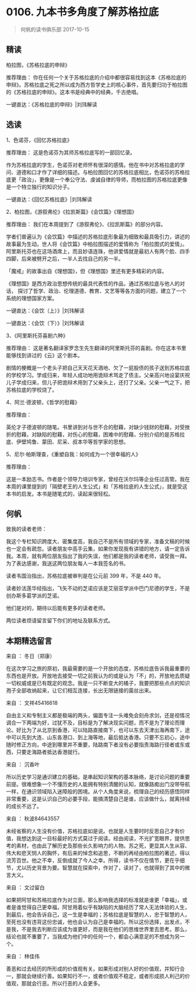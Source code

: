 # 0106. 九本书多角度了解苏格拉底
> 何帆的读书俱乐部
2017-10-15

## 精读

柏拉图，《苏格拉底的申辩》

推荐理由：
你在任何一个关于苏格拉底的介绍中都很容易找到这本《苏格拉底的申辩》。苏格拉底之死之所以成为西方哲学史上的核心事件，首先要归功于柏拉图的《苏格拉底的申辩》。这本书是经典中的经典，千古绝唱。 

一键直达：《苏格拉底的申辩》|刘玮解读

## 选读

1、色诺芬，《回忆苏格拉底》

推荐理由：
这是色诺芬为其师苏格拉底写的一部回忆录。

作为苏格拉底的学生，色诺芬对老师怀有很深的感情。他在书中对苏格拉底的学问、道德和口才作了详细的描述。与柏拉图回忆的苏格拉底相比，色诺芬的苏格拉底更「政治」，更像是一个奉公守法、虔诚自律的导师，而柏拉图的苏格拉底更像是一个特立独行的知识分子。

一键直达：《回忆苏格拉底》|刘玮解读

2、柏拉图，《游叙弗伦》《拉凯斯篇》《会饮篇》《理想国》

推荐理由：
我们在本周提到了《游叙弗伦》、《拉凯斯篇》的部分内容。

学者们普遍认为《会饮篇》中描述的苏格拉底形象最为细致和最具吸引力，讲述的故事最为生动。世人将《会饮篇》中柏拉图描述的爱情称为「柏拉图式的爱情」。阿里斯托芬也在这场酒席上，而且妙语连珠，他讲爱情就是最初人有两个脸、四手四脚，后来被劈开之后，一半人去找自己的另一半。

「魔戒」的故事出自《理想国》，但《理想国》里还有更多精彩的内容。

《理想国》是西方政治思想传统的最具代表性的作品，通过苏格拉底与他人的对话， 探讨了哲学、政治、伦理道德、教育、文艺等等各方面的问题，建立了一个系统的理想国家方案。

一键直达：《会饮（上）》|刘玮解读

一键直达：《会饮（下）》|刘玮解读

3、《阿里斯托芬喜剧六种》

推荐理由：
这是著名翻译家罗念生先生翻译的阿里斯托芬的喜剧。你在这本书里能够找到讲过的《云》这个剧本。

剧情的梗概是一个老头子把自己天天花天酒地、欠了一屁股债的孩子送到苏格拉底的学校学习。学成归来，年轻人成功地用诡辩术骂走了债主。父亲高兴地设宴庆祝儿子学成归来，但儿子把诡辩术用到了父亲头上，还打了父亲。父亲一气之下，把苏格拉底的学校烧了。

4、阿兰·德波顿，《哲学的慰藉》

推荐理由：

英伦才子德波顿的随笔。书里讲到对与世不合的慰藉，对缺少钱财的慰藉，对受挫折的慰藉，对缺陷的慰藉，对伤心的慰藉，困难中的慰藉，分别介绍的是苏格拉底、伊壁鸠鲁、蒙田、尼采、叔本华等哲学家的思想。

5、尼尔·帕斯理查，《重塑自我：如何成为一个很幸福的人》

推荐理由：

这是一本励志书。作者是个领导力培训专家，曾经在沃尔玛等企业任过高管。我在本周的课里提到的「隔壁老王的人生公式」和「苏格拉底的人生公式」，就是受这本书的启发。本书是随笔式的，读起来很轻松。

## 何帆

致我的读者老师：

我这个专栏知识跨度大、密集度高，我自己不是所有领域的专家，准备文稿的时候也一定会有疏忽。读者朋友中高手云集，如果你发现我有讲错的地方，请一定告诉我。本周，就有两位朋友指出了我的失误，他们都是我的读者老师，请受我一拜。为了表达感谢，我送这两位朋友每人一本我签名的书。

读者韦国治指出，苏格拉底被审判是在公元前 399 年，不是 440 年。

读者妙法莲华经指出，飞矢不动的芝诺应该是艾丽亚学派中巴门尼德的学生，不是创办斯多葛学派的芝诺。

他们是对的，期待以后能有更多的读者老师。

两位读者烦请留言留下你们的地址及联系方式。

## 本期精选留言

来自 ： 冬日（郑康）

在这次学习之旅的原初，我最需要的是一个开放的态度，苏格拉底告诉我最重要的东西也是开放。开放地去接受一切之前我认为的或是认为「不」的，开放地去质疑一切权威或是已有既定的观念。我是一只不断变大的橘子，我要把那些点点的知识孢子全部收纳起来，让它们相互连接，长出无限链接的菌丝出来。

来自 ： 文祥45416618

自由主义和专制主义都是极端的两头，偏面专注一头难免会刻舟求剑，还是视情况调合一下两端为好，过犹不及，目标是为了解决现实问题，而不是为了理论而理论。好比为了从北京到香港，可以陆路直接南下，也可以东去天津出海再南下，途中可以先到大连、山东各港口、到上海等地，最后抵达香港。只要不忘初心，途中随时修正方向，中途到哪里并不重要，陆路南下者没有必要指责海路行径者或东或西，只要走海路者抵达香港就行。

来自 ： 沉香叶

所以历史学习是通识建立的基础，是串起知识架构的基本脉络，是讨论问题的重要前提。很难想象一个不懂历史的人能拥有特别清醒的认知，就像路痴出门没带导航一样，在通识领域陷入迷障般的困境。从个人角度来说，梳理自己的经历感悟同样非常重要，这是认识自己的必要手段，能搞清楚自己是谁，应该做什么，就离持续的成长不远了。

来自 ： 秋波84643557

未经省察的人生没有价值，苏格拉底如是说。也就是人生要时时反思自己才有价值，我想达到这一目标最好的方式莫过于阅读。经由阅读，不光扩宽眼界，提供思考的素材，也由此了解历史及那些长久影响力的人物。苏之死，更显其人生从容、伟大和悲天悯人的胸怀，有后来的悼念和追思，不断的再经由柏拉图的著述，得以流芳百世。他之不幸，反倒成就了今人之幸。所得，读书不仅在情节，更在乎细节，尤以历史背景为要。智慧就在探索中，作对了，读对了，也就得到了其中的微言大义。

来自 ： 文过留白

如果把阿甘和苏格拉底作为对立面，那么影响我选择的标准就是谁更「幸福」，或者是谁觉得自己更幸福，阿甘用着似乎有缺陷的大脑经历了常人无法体验的人生，到最后，他会告诉自己，这一生是幸福的；苏格拉底是智慧的人，忠于智慧的人，至死也没有违背这份忠诚，他也会认为自己是幸福的。所以这份选择，出发点，不是我，不是我去判断应该成为谁更好，而是我在他们的思维世界里去思考。那么，结论也就不重要了，当我成为他们中的任何一个，都会心满意足的不想成为另一个。

来自 ： 林佳伟

善恶和过去经历的所形成的价值观有关。如果形成对别人好的价值观，并知行合一，那就会继续行善。如果知行不一，或者价值观不稳定，或者形成损人利己的价值观，那就会行恶。所以行恶的人会更多。




